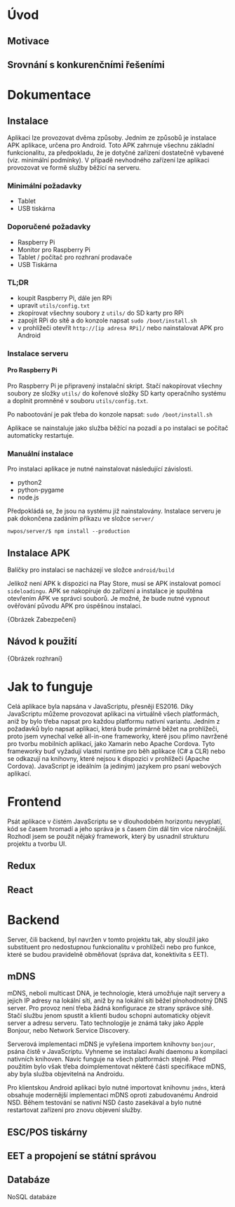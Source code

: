 # Úvod
## Motivace


## Srovnání s konkurenčními řešeními 

# Dokumentace
## Instalace
Aplikaci lze provozovat dvěma způsoby. Jedním ze způsobů je instalace APK aplikace, určena pro Android. Toto APK zahrnuje všechnu základní funkcionalitu, za předpokladu, že je dotyčné zařízení dostatečně vybavené (viz. minimální podmínky). V případě nevhodného zařízení lze aplikaci provozovat ve formě služby běžící na serveru.

### Minimální požadavky
 - Tablet
 - USB tiskárna

### Doporučené požadavky
 - Raspberry Pi 
 - Monitor pro Raspberry Pi
 - Tablet / počítač pro rozhraní prodavače
 - USB Tiskárna

### TL;DR
 - koupit Raspberry Pi, dále jen RPi
 - upravit `utils/config.txt`
 - zkopírovat všechny soubory z `utils/` do SD karty pro RPi
 - zapojit RPi do sítě a do konzole napsat `sudo /boot/install.sh`
 - v prohlížeči otevřít `http://[ip adresa RPi]/` nebo nainstalovat APK pro Android

### Instalace serveru
#### Pro Raspberry Pi
Pro Raspberry Pi je připravený instalační skript. Stačí nakopírovat všechny soubory ze složky `utils/` do kořenové složky SD karty operačního systému a doplnit promněné v souboru `utils/config.txt`.

Po nabootování je pak třeba do konzole napsat:
`sudo /boot/install.sh`

Aplikace se nainstaluje jako služba běžící na pozadí a po instalaci se počítač automaticky restartuje.

### Manuální instalace
Pro instalaci aplikace je nutné nainstalovat následující závislosti. 

 - python2
 - python-pygame
 - node.js

Předpokládá se, že jsou na systému již nainstalovány. Instalace serveru je pak dokončena zadáním příkazu ve složce `server/`

`nwpos/server/$ npm install --production`

## Instalace APK
Balíčky pro instalaci se nacházejí ve složce `android/build` 

Jelikož není APK k dispozici na Play Store, musí se APK instalovat pomocí `sideloadingu`. APK se nakopíruje do zařízení a instalace je spuštěna otevřením APK ve správci souborů. Je možné, že bude nutné vypnout ověřování původu APK pro úspěšnou instalaci.

{Obrázek Zabezpečení}

## Návod k použití

{Obrázek rozhraní}

# Jak to funguje
Celá aplikace byla napsána v JavaScriptu, přesněji ES2016. Díky JavaScriptu můžeme provozovat aplikaci na virtuálně všech platformách, aniž by bylo třeba napsat pro každou platformu nativní variantu. Jedním z požadavků bylo napsat aplikaci, která bude primárně běžet na prohlížeči, proto jsem vynechal velké all-in-one frameworky, které jsou přímo navržené pro tvorbu mobilních aplikací, jako Xamarin nebo Apache Cordova. Tyto frameworky buď vyžadují vlastní runtime pro běh aplikace (C# a CLR) nebo se odkazují na knihovny, které nejsou k dispozici v prohlížeči (Apache Cordova). JavaScript je ideálním (a jediným) jazykem pro psaní webových aplikací. 

# Frontend
Psát aplikace v čistém JavaScriptu se v dlouhodobém horizontu nevyplatí, kód se časem hromadí a jeho správa je s časem čím dál tím více náročnější. Rozhodl jsem se použít nějaký framework, který by usnadnil strukturu projektu a tvorbu UI.

## Redux

## React

# Backend
Server, čili backend, byl navržen v tomto projektu tak, aby sloužil jako substituent pro nedostupnou funkcionalitu v prohlížeči nebo pro funkce, které se budou pravidelně obměňovat (správa dat, konektivita s EET).  

## mDNS 
mDNS, neboli multicast DNA, je technologie, která umožňuje najít servery a jejich IP adresy na lokální síti, aniž by na lokální síti běžel plnohodnotný DNS server. Pro provoz není třeba žádná konfigurace ze strany správce sítě. Stačí službu jenom spustit a klienti budou schopni automaticky objevit server a adresu serveru. Tato technologije je známá taky jako Apple Bonjour, nebo Network Service Discovery.

Serverová implementaci mDNS je vyřešena importem knihovny `bonjour`, psána čistě v JavaScriptu. Vyhneme se instalaci Avahi daemonu a kompilaci nativních knihoven. Navíc funguje na všech platformách stejně. Před použitím bylo však třeba doimplementovat některé části specifikace mDNS, aby byla služba objevitelná na Androidu. 

Pro klientskou Android aplikaci bylo nutné importovat knihovnu `jmdns`, která obsahuje modernější implementaci mDNS oproti zabudovanému Android NSD. Během testování se nativní NSD často zasekával a bylo nutné restartovat zařízení pro znovu objevení služby.

## ESC/POS tiskárny

## EET a propojení se státní správou

## Databáze
NoSQL databáze
